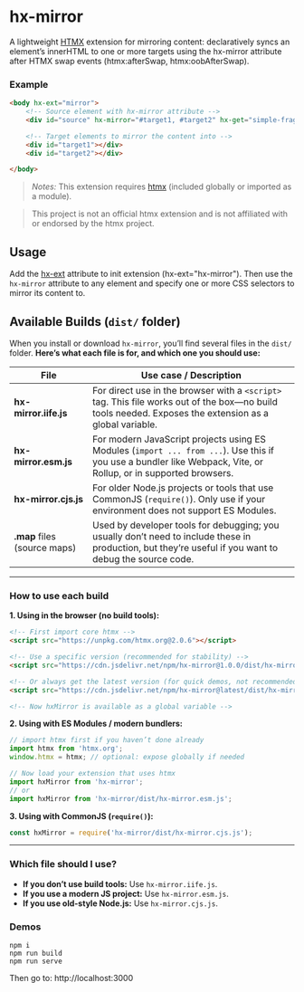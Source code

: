 # hx-mirror

A lightweight [HTMX](https://htmx.org) extension for mirroring content: declaratively syncs an element’s innerHTML to one or more targets using the hx-mirror attribute after HTMX swap events (htmx:afterSwap, htmx:oobAfterSwap).

### Example

```html
<body hx-ext="mirror">
    <!-- Source element with hx-mirror attribute -->
    <div id="source" hx-mirror="#target1, #target2" hx-get="simple-fragment.html" hx-trigger="load"></div>

    <!-- Target elements to mirror the content into -->
    <div id="target1"></div>
    <div id="target2"></div>

</body>
```

> *Notes:*
> This extension requires [htmx](https://htmx.org) (included globally or imported as a module).

> This project is not an official htmx extension and is not affiliated with or endorsed by the htmx project.

## Usage
Add the [hx-ext](https://htmx.org/attributes/hx-ext/) attribute to init extension (hx-ext="hx-mirror"). Then use the `hx-mirror` attribute to any element and specify one or more CSS selectors to mirror its content to.

## **Available Builds (`dist/` folder)**

When you install or download `hx-mirror`, you’ll find several files in the `dist/` folder.
**Here’s what each file is for, and which one you should use:**

| File                         | Use case / Description                                                                                                                                          |
| ---------------------------- | --------------------------------------------------------------------------------------------------------------------------------------------------------------- |
| **hx-mirror.iife.js**        | For direct use in the browser with a `<script>` tag. This file works out of the box—no build tools needed. Exposes the extension as a global variable.          |
| **hx-mirror.esm.js**         | For modern JavaScript projects using ES Modules (`import ... from ...`). Use this if you use a bundler like Webpack, Vite, or Rollup, or in supported browsers. |
| **hx-mirror.cjs.js**         | For older Node.js projects or tools that use CommonJS (`require()`). Only use if your environment does not support ES Modules.                                  |
| **.map** files (source maps) | Used by developer tools for debugging; you usually don’t need to include these in production, but they’re useful if you want to debug the source code.          |

---

### **How to use each build**

**1. Using in the browser (no build tools):**

```html
<!-- First import core htmx -->
<script src="https://unpkg.com/htmx.org@2.0.6"></script>

<!-- Use a specific version (recommended for stability) -->
<script src="https://cdn.jsdelivr.net/npm/hx-mirror@1.0.0/dist/hx-mirror.iife.js"></script>

<!-- Or always get the latest version (for quick demos, not recommended for production) -->
<script src="https://cdn.jsdelivr.net/npm/hx-mirror@latest/dist/hx-mirror.iife.js"></script>

<!-- Now hxMirror is available as a global variable -->
```

**2. Using with ES Modules / modern bundlers:**

```js
// import htmx first if you haven’t done already
import htmx from 'htmx.org';
window.htmx = htmx; // optional: expose globally if needed

// Now load your extension that uses htmx
import hxMirror from 'hx-mirror';
// or
import hxMirror from 'hx-mirror/dist/hx-mirror.esm.js';
```

**3. Using with CommonJS (`require()`):**

```js
const hxMirror = require('hx-mirror/dist/hx-mirror.cjs.js');
```

---

### **Which file should I use?**

* **If you don’t use build tools:** Use `hx-mirror.iife.js`.
* **If you use a modern JS project:** Use `hx-mirror.esm.js`.
* **If you use old-style Node.js:** Use `hx-mirror.cjs.js`.




### Demos

````
npm i
npm run build
npm run serve
````

Then go to:  http://localhost:3000 


